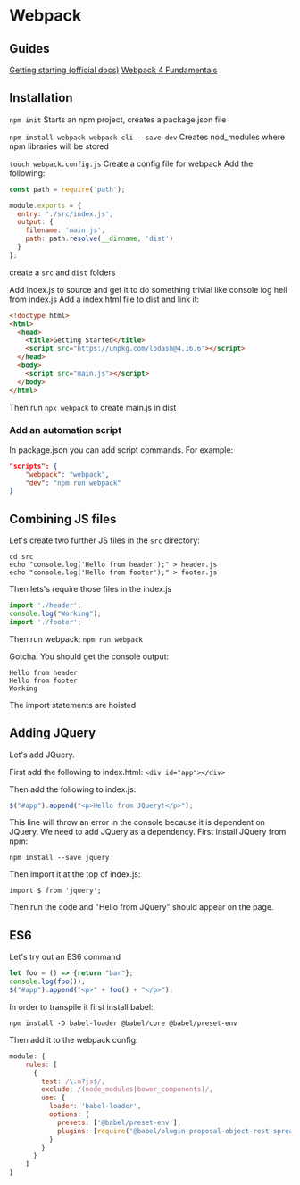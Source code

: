 # Webpack

## Guides

[Getting starting (official docs)](https://webpack.js.org/guides/getting-started/)
[Webpack 4 Fundamentals](https://frontendmasters.com/courses/webpack-fundamentals/)

## Installation

`npm init`
Starts an npm project, creates a package.json file

`npm install webpack webpack-cli --save-dev`
Creates nod_modules where npm libraries will be stored

`touch webpack.config.js`
Create a config file for webpack
Add the following:
```js
const path = require('path');

module.exports = {
  entry: './src/index.js',
  output: {
    filename: 'main.js',
    path: path.resolve(__dirname, 'dist')
  }
};
```

create a `src` and `dist` folders

Add index.js to source and get it to do something trivial like console log hell from index.js
Add a index.html file to dist and link it:

```html
<!doctype html>
<html>
  <head>
    <title>Getting Started</title>
    <script src="https://unpkg.com/lodash@4.16.6"></script>
  </head>
  <body>
    <script src="main.js"></script>
  </body>
</html>
```

Then run `npx webpack` to create main.js in dist

### Add an automation script

In package.json you can add script commands. For example:
```json
"scripts": {
    "webpack": "webpack",
    "dev": "npm run webpack"
}
```

## Combining JS files

Let's create two further JS files in the `src` directory:

```console
cd src
echo "console.log('Hello from header');" > header.js
echo "console.log('Hello from footer');" > footer.js
```

Then lets's require those files in the index.js

```js
import './header';
console.log("Working");
import './footer';
```

Then run webpack:
`npm run webpack`

Gotcha: You should get the console output:

```console
Hello from header
Hello from footer
Working
```

The import statements are hoisted

## Adding JQuery

Let's add JQuery.

First add the following to index.html:
`<div id="app"></div>`

Then add the following to index.js:

```js
$("#app").append("<p>Hello from JQuery!</p>");
```

This line will throw an error in the console because it is dependent on JQuery. We need to add JQuery as a dependency.
First install JQuery from npm:

`npm install --save jquery`

Then import it at the top of index.js:

`import $ from 'jquery';`

Then run the code and "Hello from JQuery" should appear on the page.

## ES6

Let's try out an ES6 command
```js
let foo = () => {return "bar"};
console.log(foo());
$("#app").append("<p>" + foo() + "</p>");
```

In order to transpile it first install babel:

`npm install -D babel-loader @babel/core @babel/preset-env`

Then add it to the webpack config:

```js
module: {
    rules: [
      {
        test: /\.m?js$/,
        exclude: /(node_modules|bower_components)/,
        use: {
          loader: 'babel-loader',
          options: {
            presets: ['@babel/preset-env'],
            plugins: [require('@babel/plugin-proposal-object-rest-spread')]
          }
        }
      }
    ]
}
```